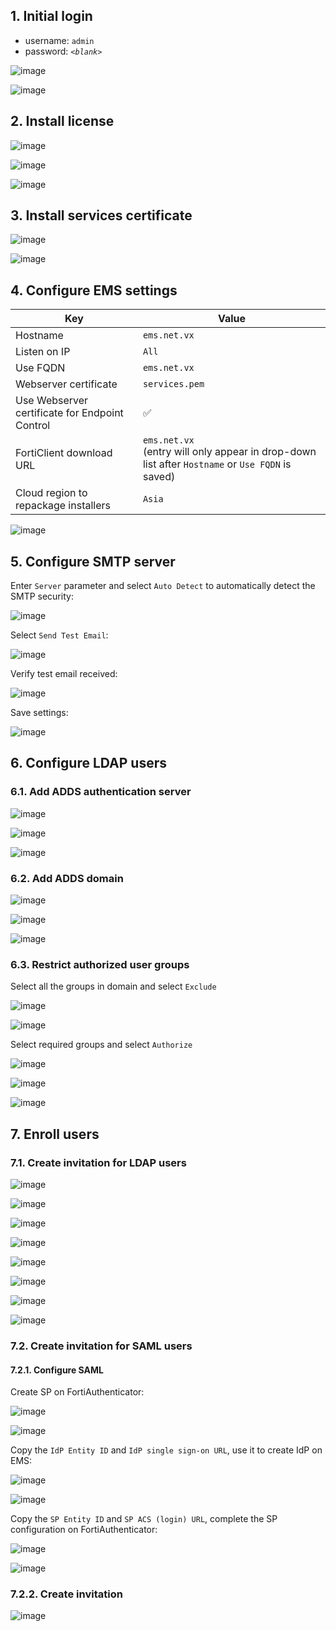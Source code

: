 ## 1. Initial login

- username: `admin`
- password: _`<blank>`_

![image](https://github.com/user-attachments/assets/0034193b-bd7e-49de-8ae9-2c037806f590)

![image](https://github.com/user-attachments/assets/3d2e4cd9-4985-4e69-807a-4d93185161b7)

## 2. Install license

![image](https://github.com/user-attachments/assets/6dcabc2b-77c0-4df6-bd17-21ff315b6c99)

![image](https://github.com/user-attachments/assets/09c8c7d1-5689-49b9-bb47-63a13559d74d)

![image](https://github.com/user-attachments/assets/a3ad8ddc-0436-4c4c-9804-75588473ff83)

## 3. Install services certificate

![image](https://github.com/user-attachments/assets/80b15ec2-c089-4616-8f1f-edea1716a29a)

![image](https://github.com/user-attachments/assets/5a3ff0c0-b8bc-4051-a25d-493a33936d52)

## 4. Configure EMS settings

|Key|Value|
|---|---|
|Hostname|`ems.net.vx`|
|Listen on IP|`All`|
|Use FQDN|`ems.net.vx`|
|Webserver certificate|`services.pem`|
|Use Webserver certificate for Endpoint Control|✅|
|FortiClient download URL|`ems.net.vx`<br>(entry will only appear in drop-down list after `Hostname` or `Use FQDN` is saved)|
|Cloud region to repackage installers|`Asia`|

![image](https://github.com/user-attachments/assets/84a2a6f9-fe64-40e6-809e-75d2cb72ce3e)

## 5. Configure SMTP server

Enter `Server` parameter and select `Auto Detect` to automatically detect the SMTP security:

![image](https://github.com/user-attachments/assets/91e8e3c3-f8ca-4c54-907d-d9d83b35a9f4)

Select `Send Test Email`:

![image](https://github.com/user-attachments/assets/2cb23658-187e-44ae-9fcc-e279d71ed6a5)

Verify test email received:

![image](https://github.com/user-attachments/assets/c19d0a57-5c78-40ad-be96-32261611d415)

Save settings:

![image](https://github.com/user-attachments/assets/f01e2fc0-19b4-4f05-94bd-8e84fe67c93e)

## 6. Configure LDAP users

### 6.1. Add ADDS authentication server

![image](https://github.com/user-attachments/assets/4d3c2030-3da8-4974-8268-555d5bf9f731)

![image](https://github.com/user-attachments/assets/aa344acc-8403-48b2-b80a-af98195899b3)

![image](https://github.com/user-attachments/assets/78bf273c-8ae5-4cc4-b76b-0b4833fdb916)

### 6.2. Add ADDS domain

![image](https://github.com/user-attachments/assets/2f61d35c-6e6f-498e-94a4-67d082f20220)

![image](https://github.com/user-attachments/assets/55c0a244-9d7a-4f85-be26-53dc7405fbec)

![image](https://github.com/user-attachments/assets/f685ff92-3409-4966-aa2a-7b167fc46409)

### 6.3. Restrict authorized user groups

Select all the groups in domain and select `Exclude`

![image](https://github.com/user-attachments/assets/a84dc3f0-f30c-467f-b4f6-0465190e36d0)

![image](https://github.com/user-attachments/assets/8f933a6d-c565-461d-a564-67631a3d8d52)

Select required groups and select `Authorize`

![image](https://github.com/user-attachments/assets/bf640f8b-e9fd-4772-bcff-854ee365bcb5)

![image](https://github.com/user-attachments/assets/3b48fbf6-0046-40d8-940d-d0cb2ed6c7a6)

![image](https://github.com/user-attachments/assets/55d5d579-fe4c-40b5-b9c3-caaee19a0d9b)

## 7. Enroll users

### 7.1. Create invitation for LDAP users

![image](https://github.com/user-attachments/assets/c95d87b9-fb12-42fc-a2da-4d7484a8ded7)

![image](https://github.com/user-attachments/assets/90996bfe-936f-4d91-8336-7b63159d7a10)

![image](https://github.com/user-attachments/assets/6997988b-1221-412c-a212-7960eab6584b)

![image](https://github.com/user-attachments/assets/fbe88f17-c47d-41a5-95f2-03fc0464d487)

![image](https://github.com/user-attachments/assets/83c6e10d-b53e-493c-ad08-78eb3a44aba2)

![image](https://github.com/user-attachments/assets/04a7e23e-f73a-44c9-b942-9d4e4f195998)

![image](https://github.com/user-attachments/assets/9fd937a1-4ef6-4e07-98e5-70587bfca8ff)

![image](https://github.com/user-attachments/assets/4624a7ee-2f56-4510-9175-8af361ae880b)

### 7.2. Create invitation for SAML users

#### 7.2.1. Configure SAML

Create SP on FortiAuthenticator:

![image](https://github.com/user-attachments/assets/17e961db-a3d5-48bc-8f9c-3f158da80bec)

![image](https://github.com/user-attachments/assets/274c9d5d-4ba5-4cac-b679-fa4be7f120bb)

Copy the `IdP Entity ID` and `IdP single sign-on URL`, use it to create IdP on EMS:

![image](https://github.com/user-attachments/assets/65d6917d-e032-4ebf-9e76-3d344f5f4f62)

![image](https://github.com/user-attachments/assets/0fed1661-10da-4c87-afe5-622613d4ef7e)

Copy the `SP Entity ID` and `SP ACS (login) URL`, complete the SP configuration on FortiAuthenticator:

![image](https://github.com/user-attachments/assets/ba7477f8-bfca-463c-acc0-396f7faa015b)

![image](https://github.com/user-attachments/assets/db71611a-d59c-4a30-9ccd-47c6d849fb9a)

### 7.2.2. Create invitation

![image](https://github.com/user-attachments/assets/d9b8cf33-8258-4937-bf8d-9353f7c6bbcc)






